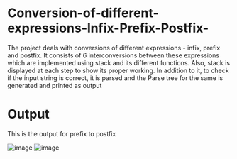 # Conversion-of-different-expressions-Infix-Prefix-Postfix-
The project deals with conversions of different expressions - infix, prefix and postfix. It consists of 6 interconversions between these expressions which are implemented using stack  and its different functions. Also, stack is displayed at each step to show its proper working. In addition to it, to  check if the input string is correct, it is parsed and the Parse tree for the same is generated and printed as output

# Output
This is the output for prefix to postfix

![image](https://user-images.githubusercontent.com/89138531/147248667-e3031e41-0c91-42a7-95e4-00c0b1e62281.png)
![image](https://user-images.githubusercontent.com/89138531/147248696-584596a5-e236-4c46-b317-e028243ac453.png)
